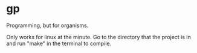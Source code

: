 # gp
Programming, but for organisms.

Only works for linux at the minute. 
Go to the directory that the project is in and run "make" in the terminal to compile.
